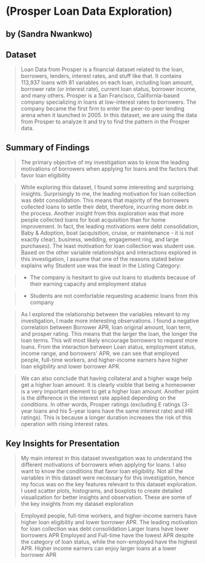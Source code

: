 # (Prosper Loan Data Exploration)
## by (Sandra Nwankwo)


## Dataset

> Loan Data from Prosper is a financial dataset related to the loan, borrowers, lenders, interest rates, and stuff like that. It contains 113,937 loans with 81 variables on each loan, including loan amount, borrower rate (or interest rate), current loan status, borrower income, and many others. Prosper is a San Francisco, California-based company specializing in loans at low-interest rates to borrowers. The company became the first firm to enter the peer-to-peer lending arena when it launched in 2005. In this dataset, we are using the data from Prosper to analyze it and try to find the pattern in the Prosper data.

## Summary of Findings

> The primary objective of my investigation was to know the leading motivations of borrowers when applying for loans and the factors that favor loan eligibility

>While exploring this dataset, I found some interesting and surprising insights. Surprisingly to me, the leading motivation for loan collection was debt consolidation. This means that majority of the borrowers collected loans to settle their debt, therefore, incurring more debt in the process. Another insight from this exploration was that more people collected loans for boat acquisition than for home improvement. In fact, the leading motivations were debt consolidation, Baby & Adoption, boat (acquisition, cruise, or maintenance - it is not exactly clear), business, wedding, engagement ring, and large purchases). The least motivation for loan collection was student use. Based on the other variable relationships and interactions explored in this investigation, I assume that one of the reasons stated below explains why Student use was the least in the Listing Category:

>* The company is hesitant to give out loans to students because of their earning capacity and employment status

>* Students are not comfortable requesting academic loans from this company

>As I explored the relationship between the variables relevant to my investigation, I made more interesting observations. I found a negative correlation between Borrower APR, loan original amount, loan term, and prosper rating. This means that the larger the loan, the longer the loan terms. This will most likely encourage borrowers to request more loans. From the interaction between Loan status, employment status, income range, and borrowers' APR, we can see that employed people, full-time workers, and higher-income earners have higher loan eligibility and lower borrower APR. 

>We can also conclude that having collateral and a higher wage help get a higher loan amount. It is clearly visible that being a homeowner is a very important element to get a higher loan amount. Another point is the difference in the interest rate applied depending on the conditions. In other words, Prosper ratings (excluding E ratings (3-year loans and his 5-year loans have the same interest rate) and HR ratings). This is because a longer duration increases the risk of this operation with rising interest rates.

## Key Insights for Presentation

> My main interest in this dataset investigation was to understand the different motivations of borrowers when applying for loans. I also want to know the conditions that favor loan eligibility. Not all the variables in this dataset were necessary for this investigation, hence my focus was on the key features relevant to this dataset exploration. I used scatter plots, histograms, and boxplots to create detailed visualization for better insights and observation. These are some of the key insights from my dataset exploration

> Employed people, full-time workers, and higher-income earners have higher loan eligibility and lower borrower APR.
> The leading motivation for loan collection was debt consolidation
> Larger loans have lower borrowers APR
> Employed and Full-time have the lowest APR despite the category of loan status, while the non-employed have the highest APR.
> Higher income earners can enjoy larger loans at a lower borrower APR